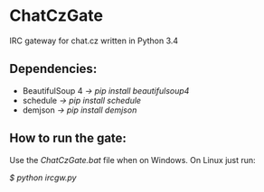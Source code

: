 ChatCzGate
==========
IRC gateway for chat.cz written in Python 3.4

Dependencies:
-------------
- BeautifulSoup 4 *-> pip install beautifulsoup4*
- schedule *-> pip install schedule*
- demjson *-> pip install demjson*

How to run the gate:
--------------------
Use the *ChatCzGate.bat* file when on Windows. On Linux just run:

*$ python ircgw.py*


